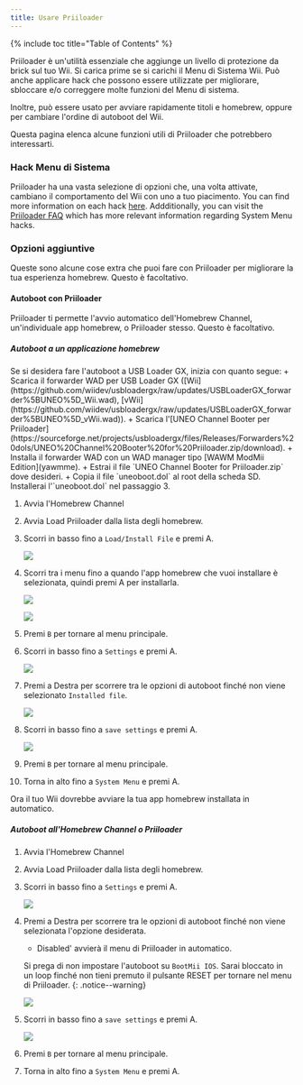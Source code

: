 ```yaml
---
title: Usare Priiloader
---
```


{% include toc title="Table of Contents" %}

Priiloader è un'utilità essenziale che aggiunge un livello di protezione da brick sul tuo Wii. Si carica prime se si carichi il Menu di Sistema Wii. Può anche applicare hack che possono essere utilizzate per migliorare, sbloccare e/o correggere molte funzioni del Menu di sistema.

Inoltre, può essere usato per avviare rapidamente titoli e homebrew, oppure per cambiare l'ordine di autoboot del Wii.

Questa pagina elenca alcune funzioni utili di Priiloader che potrebbero interessarti.

### Hack Menu di Sistema

Priiloader ha una vasta selezione di opzioni che, una volta attivate, cambiano il comportamento del Wii con uno a tuo piacimento. You can find more information on each hack [here](https://dacotaco.github.io/priiloader/docs/HACKS.html#currently-supported-hacks). Addditionally, you can visit the [Priiloader FAQ](https://dacotaco.github.io/priiloader/docs/FAQ.html) which has more relevant information regarding System Menu hacks.

### Opzioni aggiuntive

Queste sono alcune cose extra che puoi fare con Priiloader per migliorare la tua esperienza homebrew. Questo è facoltativo.

#### Autoboot con Priiloader

Priiloader ti permette l'avvio automatico dell'Homebrew Channel, un'individuale app homebrew, o Priiloader stesso. Questo è facoltativo.

##### Autoboot a un applicazione homebrew

<div id="autobooting-usbloadergx" class="notice--warning" markdown="1">
Se si desidera fare l'autoboot a USB Loader GX, inizia con quanto segue:
  + Scarica il forwarder WAD per USB Loader GX ([Wii](https://github.com/wiidev/usbloadergx/raw/updates/USBLoaderGX_forwarder%5BUNEO%5D_Wii.wad), [vWii](https://github.com/wiidev/usbloadergx/raw/updates/USBLoaderGX_forwarder%5BUNEO%5D_vWii.wad)).
  + Scarica l'[UNEO Channel Booter per Priiloader](https://sourceforge.net/projects/usbloadergx/files/Releases/Forwarders%20dols/UNEO%20Channel%20Booter%20for%20Priiloader.zip/download).
  + Installa il forwarder WAD con un WAD manager tipo [WAWM ModMii Edition](yawmme).
  + Estrai il file `UNEO Channel Booter for Priiloader.zip` dove desideri.
  + Copia il file `uneoboot.dol` al root della scheda SD.
Installerai l'`uneoboot.dol` nel passaggio 3.
</div>

1. Avvia l'Homebrew Channel
1. Avvia Load Priiloader dalla lista degli homebrew.
1. Scorri in basso fino a `Load/Install File` e premi A.

    ![](/images/priiloader/menu_install_file.png)

1. Scorri tra i menu fino a quando l'app homebrew che vuoi installare è selezionata, quindi premi A per installarla.

    ![](/images/priiloader/installing_file.png)

    ![](/images/priiloader/installing_file_ok.png)

1. Premi `B` per tornare al menu principale.
1. Scorri in basso fino a `Settings` e premi A.

    ![](/images/priiloader/menu_settings.png)

1. Premi a Destra per scorrere tra le opzioni di autoboot finché non viene selezionato `Installed file`.

    ![](/images/priiloader/autoboot_installed_file.png)

1. Scorri in basso fino a `save settings` e premi A.

    ![](/images/priiloader/settings_save.png)

1. Premi `B` per tornare al menu principale.
1. Torna in alto fino a `System Menu` e premi A.

Ora il tuo Wii dovrebbe avviare la tua app homebrew installata in automatico.

##### Autoboot all'Homebrew Channel o Priiloader

1. Avvia l'Homebrew Channel
1. Avvia Load Priiloader dalla lista degli homebrew.
1. Scorri in basso fino a `Settings` e premi A.

    ![](/images/priiloader/menu_settings.png)

1. Premi a Destra per scorrere tra le opzioni di autoboot finché non viene selezionata l'opzione desiderata.
    + Disabled' avvierà il menu di Priiloader in automatico.

    Si prega di non impostare l'autoboot su `BootMii IOS`. Sarai bloccato in un loop finché non tieni premuto il pulsante RESET per tornare nel menu di Priiloader.
    {: .notice--warning}

    ![](/images/priiloader/autoboot_disabled.png)

1. Scorri in basso fino a `save settings` e premi A.

    ![](/images/priiloader/settings_save.png)

1. Premi `B` per tornare al menu principale.
1. Torna in alto fino a `System Menu` e premi A.

